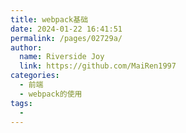 ```yaml
---
title: webpack基础
date: 2024-01-22 16:41:51
permalink: /pages/02729a/
author:
  name: Riverside Joy
  link: https://github.com/MaiRen1997
categories:
  - 前端
  - webpack的使用
tags:
  - 
---
```

